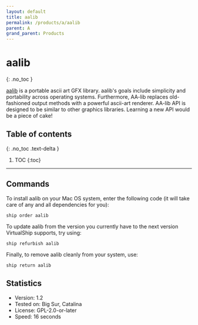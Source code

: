 ```yaml
---
layout: default
title: aalib
permalink: /products/a/aalib
parent: A
grand_parent: Products
---
```


# aalib
{: .no_toc }

[aalib](http://aa-project.sourceforge.net/aalib/) is a portable ascii art GFX library. aalib's goals include simplicity and portability across operating systems. Furthermore, AA-lib replaces old-fashioned output methods with a powerful ascii-art renderer. AA-lib API is designed to be similar to other graphics libraries. Learning a new API would be a piece of cake!

## Table of contents
{: .no_toc .text-delta }

1. TOC
{:toc}

---

## Commands

To install aalib on your Mac OS system, enter the following code (it will take care of any and all dependencies for you):
```
ship order aalib
```
To update aalib from the version you currently have to the next version VirtualShip supports, try using:
```
ship refurbish aalib
```
Finally, to remove aalib cleanly from your system, use:
```
ship return aalib
```

## Statistics

* Version: 1.2
* Tested on: Big Sur, Catalina
* License: GPL-2.0-or-later
* Speed: 16 seconds
